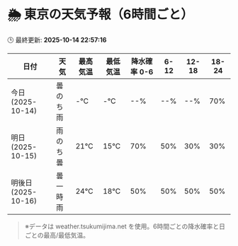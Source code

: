 # 🌦️ 東京の天気予報（6時間ごと）

🕒 最終更新: **2025-10-14 22:57:16**

| 日付 | 天気 | 最高気温 | 最低気温 | 降水確率 0-6 | 6-12 | 12-18 | 18-24 |
|------|------|----------|----------|------------|------|------|------|
| 今日 (2025-10-14) | 曇のち雨 | -℃ | -℃ | --% | --% | --% | 70% |
| 明日 (2025-10-15) | 雨のち曇 | 21℃ | 15℃ | 70% | 50% | 30% | 30% |
| 明後日 (2025-10-16) | 曇一時雨 | 24℃ | 18℃ | 50% | 50% | 50% | 50% |

> ※データは weather.tsukumijima.net を使用。6時間ごとの降水確率と日ごとの最高/最低気温。